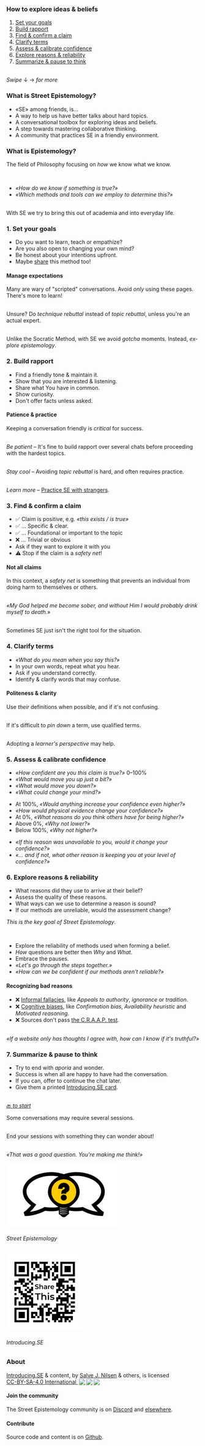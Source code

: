 [comment]: # (Compile this presentation with the command below)
[comment]: # (mdslides docs.md --include dist)

[comment]: # (THEME = streetepistemology)

[comment]: # (minScale: 0.2)
[comment]: # (maxScale: 4.0)
[comment]: # (controls: true)
[comment]: # (width: "80%")
[comment]: # (height: "80%")
[comment]: # (help: true)


### How to explore ideas & beliefs

1. [Set your goals](#/1)
2. [Build rapport](#/2)
3. [Find & confirm a claim](#/3)
4. [Clarify terms](#/4)
5. [Assess & calibrate confidence](#/5)
6. [Explore reasons & reliability](#/6)
7. [Summarize & pause to think](#/7)

\
*Swipe* ↓ → *for more*


[comment]: # (||| data-background-size="50%" data-background-image="dist/media/street-epistemology-logo.png", data-background-position="100% 0%" data-background-opacity="0.2")

### What is Street Epistemology?

* «SE» among friends, is...
* A way to help us have better talks about hard topics.
* A conversational tool&shy;box for exploring ideas and beliefs.
* A step towards mas&shy;tering col&shy;laborative thinking.
* A community that prac&shy;tices SE in a frien&shy;dly environment.


[comment]: # (|||)

### What is Epistemology?

The field of Philosophy focusing on *how* we know what we know.

<br>

* *«How do we know if something is true?»*
* *«Which methods and tools can we employ to determine this?»*

\
With SE we try to bring this out of academia and into everyday life.


[comment]: # (!!!)

### 1. Set your goals

* Do you want to learn, teach or empathize?
* Are you also open to changing your own mind?
* Be honest about your intentions upfront.
* Maybe [share](#/8) this method too!

[comment]: # (||| data-background-size="50%" data-background-image="dist/media/street-epistemology-logo.png", data-background-position="100% 0%" data-background-opacity="0.2")

#### Manage expectations

Many are wary of "scripted" con&shy;versations. Avoid *only*
using these pages. There's more to learn!

\
Unsure? Do *tech&shy;nique rebuttal* instead of *topic rebuttal*,
unless you're an actual expert.

\
Unlike the Socratic Method, with SE we avoid *gotcha* moments.
Instead, *ex&shy;plore epi&shy;stem&shy;ology*.


[comment]: # (!!!)

### 2. Build rapport

* Find a friendly tone & maintain it.
* Show that you are inter&shy;ested & listening.
* Share what You have in common.
* Show curiosity.
* Don't offer facts unless asked.

[comment]: # (||| data-background-size="50%" data-background-image="dist/media/street-epistemology-logo.png", data-background-position="100% 0%" data-background-opacity="0.2")

#### Patience & practice

Keeping a conversation frien&shy;dly is *critical* for success.

\
*Be patient* – It's fine to build rapport over several chats before proceeding with the hardest topics.

\
*Stay cool* – Avoiding *topic rebuttal* is hard, and often requires practice.

\
*Learn more* – [Practice SE with strangers](#/8/1).


[comment]: # (!!!)

### 3. Find & confirm a claim

* ✅ Claim is positive, e.g. *«this exists / is true»*
* ✅ … Specific & clear.
* ✅ … Foundational or im&shy;portant to the topic
* ❌ … Trivial or obvious
* Ask if they want to explore it with you
* ⚠️  Stop if the claim is a *safety net*!


[comment]: # (||| data-background-size="50%" data-background-image="dist/media/street-epistemology-logo.png", data-background-position="100% 0%" data-background-opacity="0.2")

#### Not all claims

In this context, a *safety net* is something
that pre&shy;vents an individual from doing harm
to them&shy;selves or others.

\
*«My God helped me be&shy;come sober, and without Him I would probably drink myself to death.»*

\
Sometimes SE just isn't the right tool for the situation.


[comment]: # (!!!)

### 4. Clarify terms

* *«What do you mean when you say this?»*
* In your own words, repeat what you hear.
* Ask if you understand correctly.
* Identify & clarify words that may confuse.


[comment]: # (||| data-background-size="50%" data-background-image="dist/media/street-epistemology-logo.png", data-background-position="100% 0%" data-background-opacity="0.2")


#### Politeness & clarity

Use *their* de&shy;fini&shy;tions when pos&shy;sible, and if it's not confusing.

\
If it's dif&shy;ficult to *pin down* a term, use quali&shy;fied terms.

\
Adopting a *learner's per&shy;spec&shy;tive* may help.


[comment]: # (!!!)

### 5. Assess & cali&shy;brate confidence

* *«How confident are you this claim is true?»* 0–100%
* *«What would move you up just a bit?»*
* *«What would move you down?»*
* *«What could change your mind?»*


[comment]: # (||| data-background-size="50%" data-background-image="dist/media/street-epistemology-logo.png", data-background-position="100% 0%" data-background-opacity="0.2")

* At 100%, *«Would any&shy;thing increase your con&shy;fidence even higher?»*
* *«How would physical evidence change your con&shy;fidence?»*
* At 0%, *«What reasons do you think others have for being higher?»*
* Above 0%, *«Why not lower?»*
* Below 100%, *«Why not higher?»*


[comment]: # (|||)

* *«If this reason was un&shy;avail&shy;able to you, would it change your confidence?»*
* *«... and if not, what other rea&shy;son is keeping you at your level of confidence?»*


[comment]: # (!!!)

### 6. Explore reasons & reliability

* What reasons did they use to arrive at their belief?
* Assess the quality of these reasons.
* What ways can we use to determine a reason is sound?
* If our methods are unreliable, would the assessment change?

[comment]: # (||| data-background-size="50%" data-background-image="dist/media/street-epistemology-logo.png", data-background-position="100% 0%" data-background-opacity="0.2")

*This is the key goal of Street&nbsp;Epistemology*.

<br>

* Explore the reliability of methods used when forming a belief.
* *How* questions are bet&shy;ter then *Why* and *What*.
* Embrace the pauses.
* *«Let's go through the steps together.»*
* *«How can we be con&shy;fident if our methods aren't reliable?»*

[comment]: # (|||)

#### Recognizing bad reasons

* ❌ [Informal fallacies](https://en.m.wikipedia.org/wiki/List_of_fallacies#Informal_fallacies), like *Appeals to au&shy;th&shy;ority*, *ig&shy;no&shy;rance* or *tradition*.
* ❌ [Cognitive biases](https://en.m.wikipedia.org/wiki/Cognitive_bias#List_of_biases), like *Con&shy;fir&shy;mation bias*, *Avail&shy;abi&shy;lity heu&shy;ris&shy;tic* and *Moti&shy;vated reasoning*.
* ❌ Sources don't pass [the C.R.A.A.P. test](https://en.m.wikipedia.org/wiki/CRAAP_test).

\
*«If a website only has thoughts I agree with, how can I know if it's truthful?»*


[comment]: # (!!!)

### 7. Summarize & pause to think

* Try to end with *aporia* and wonder.
* Success is when all are happy to have had the conversation.
* If you can, offer to con&shy;tinue the chat later.
* Give them a printed [Introducing.SE card](dist/media/introducing-se-card-2021-01.pdf).

\
[🔙 *to start*](#)


[comment]: # (||| data-background-size="50%" data-background-image="dist/media/street-epistemology-logo.png", data-background-position="100% 0%" data-background-opacity="0.2")

Some conversations may re&shy;quire several sessions.

\
End your sessions with some&shy;thing they can wonder about!

\
*«That was a good question. You're making me think!»*

[comment]: # (!!!)

[![Street Epistemology Logo](dist/media/street-epistemology-logo.png)](https://streetepistemology.com)
###### Street&nbsp;Epistemology

[![QR Code image to introducing.se](dist/media/share-this.png)](https://introducing.se)
###### Introducing.SE


[comment]: # (|||)

### About

<p xmlns:cc="http://creativecommons.org/ns#" xmlns:dct="http://purl.org/dc/terms/"><a property="dct:title" rel="cc:attributionURL" href="https://introducing.se">Introducing.SE</a> &amp; content, by <a rel="cc:attributionURL dct:creator" property="cc:attributionName" href="https://twitter.com/sjoshuan">Salve&nbsp;J.&nbsp;Nilsen</a> &amp; others, is licensed <a href="http://creativecommons.org/licenses/by-sa/4.0/?ref=chooser-v1" target="_blank" rel="license noopener noreferrer" style="display:inline-block;">CC-BY-SA-4.0 International <img style="height:22px!important;margin-left:3px;vertical-align:text-bottom;" src="https://mirrors.creativecommons.org/presskit/icons/cc.svg?ref=chooser-v1"><img style="height:22px!important;margin-left:3px;vertical-align:text-bottom;" src="https://mirrors.creativecommons.org/presskit/icons/by.svg?ref=chooser-v1"><img style="height:22px!important;margin-left:3px;vertical-align:text-bottom;" src="https://mirrors.creativecommons.org/presskit/icons/sa.svg?ref=chooser-v1"></a></p>

#### Join the community

The Street&nbsp;Epistemology community is on [Discord](https://discord.gg/sKap3zM) and [elsewhere](https://streetepistemology.com/community).

#### Contribute

Source code and content is on [Github](https://github.com/sjn/introducing-se/).


[comment]: # (|||)
